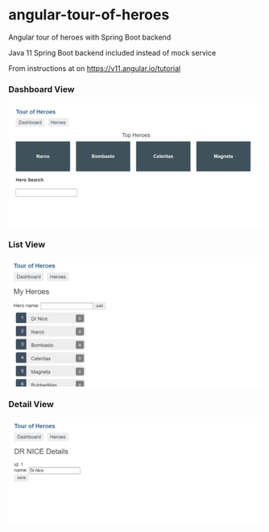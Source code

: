 # angular-tour-of-heroes
 Angular tour of heroes with Spring Boot backend

 Java 11 Spring Boot backend included instead of mock service

From instructions at on https://v11.angular.io/tutorial

### Dashboard View
<img src="img/dashboard.png"/>

### List View 
<img src="img/list.png"/>

### Detail View 
<img src="img/details.png"/>